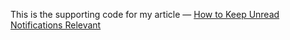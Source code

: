 This is the supporting code for my article — [How to Keep Unread Notifications Relevant](https://medium.com/@denissudak/how-to-keep-unread-notifications-relevant-fff0b2dab2e7)
